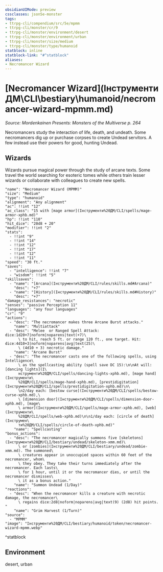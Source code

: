 ```yaml
---
obsidianUIMode: preview
cssclasses: json5e-monster
tags:
- ttrpg-cli/compendium/src/5e/mpmm
- ttrpg-cli/monster/cr/9
- ttrpg-cli/monster/environment/desert
- ttrpg-cli/monster/environment/urban
- ttrpg-cli/monster/size/medium
- ttrpg-cli/monster/type/humanoid
statblock: inline
statblock-link: "#^statblock"
aliases:
- Necromancer Wizard
---
```

# [Necromancer Wizard](Інструменти ДМ\CLI\bestiary\humanoid/necromancer-wizard-mpmm.md)
*Source: Mordenkainen Presents: Monsters of the Multiverse p. 264*  

Necromancers study the interaction of life, death, and undeath. Some necromancers dig up or purchase corpses to create Undead servitors. A few instead use their powers for good, hunting Undead.

## Wizards

Wizards pursue magical power through the study of arcane texts. Some travel the world searching for esoteric tomes while others train lesser wizards or collaborate with colleagues to create new spells.

```statblock
"name": "Necromancer Wizard (MPMM)"
"size": "Medium"
"type": "humanoid"
"alignment": "Any alignment"
"ac": !!int "12"
"ac_class": "15 with [mage armor](Інструменти%20ДМ/CLI/spells/mage-armor-xphb.md)"
"hp": !!int "110"
"hit_dice": "20d8 + 20"
"modifier": !!int "2"
"stats":
  - !!int "9"
  - !!int "14"
  - !!int "12"
  - !!int "17"
  - !!int "12"
  - !!int "11"
"speed": "30 ft."
"saves":
  - "intelligence": !!int "7"
  - "wisdom": !!int "5"
"skillsaves":
  - "name": "[Arcana](Інструменти%20ДМ/CLI/rules/skills.md#Arcana)"
    "desc": "+7"
  - "name": "[History](Інструменти%20ДМ/CLI/rules/skills.md#History)"
    "desc": "+7"
"damage_resistances": "necrotic"
"senses": "passive Perception 11"
"languages": "any four languages"
"cr": "9"
"actions":
  - "desc": "The necromancer makes three Arcane Burst attacks."
    "name": "Multiattack"
  - "desc": "Melee  or Ranged Spell Attack: dice:1d20+7|noform|noparens|text(+7)\
      \ to hit, reach 5 ft. or range 120 ft., one target. Hit: dice:4d10+3|noform|noparens|avg|text(25)\
      \ (4d10 + 3) necrotic damage."
    "name": "Arcane Burst"
  - "desc": "The necromancer casts one of the following spells, using Intelligence\
      \ as the spellcasting ability (spell save DC 15):\n\nAt will: [dancing lights](І\
      нструменти%20ДМ/CLI/spells/dancing-lights-xphb.md), [mage hand](Інструменти\
      %20ДМ/CLI/spells/mage-hand-xphb.md), [prestidigitation](Інструменти%20ДМ/CLI/spells/prestidigitation-xphb.md)\n\
      \n2/day each: [bestow curse](Інструменти%20ДМ/CLI/spells/bestow-curse-xphb.md),\
      \ [dimension door](Інструменти%20ДМ/CLI/spells/dimension-door-xphb.md), [mage\
      \ armor](Інструменти%20ДМ/CLI/spells/mage-armor-xphb.md), [web](Інструменти\
      %20ДМ/CLI/spells/web-xphb.md)\n\n1/day each: [circle of death](Інструмен\
      ти%20ДМ/CLI/spells/circle-of-death-xphb.md)"
    "name": "Spellcasting"
"bonus_actions":
  - "desc": "The necromancer magically summons five [skeletons](Інструменти%20ДМ/CLI/bestiary/undead/skeleton-xmm.md)\
      \ or [zombies](Інструменти%20ДМ/CLI/bestiary/undead/zombie-xmm.md). The summoned\
      \ creatures appear in unoccupied spaces within 60 feet of the necromancer, whom\
      \ they obey. They take their turns immediately after the necromancer. Each lasts\
      \ for 1 hour, until it or the necromancer dies, or until the necromancer dismisses\
      \ it as a bonus action."
    "name": "Summon Undead (1/Day)"
"reactions":
  - "desc": "When the necromancer kills a creature with necrotic damage, the necromancer\
      \ regains dice:2d8|noform|noparens|avg|text(9) (2d8) hit points. "
    "name": "Grim Harvest (1/Turn)"
"source":
  - "MPMM"
"image": "Інструменти%20ДМ/CLI/bestiary/humanoid/token/necromancer-wizard-mpmm.webp"
```
^statblock

## Environment

desert, urban
